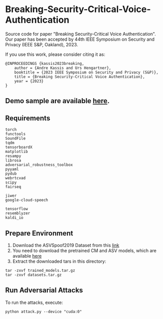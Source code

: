 # Breaking-Security-Critical-Voice-Authentication
Source code for paper "Breaking Security-Critical Voice Authentication".
Our paper has been accepted by 44th IEEE Symposium on Security and Privacy (IEEE S&P, Oakland), 2023.

If you use this work, please consider citing it as:
```
@INPROCEEDINGS {kassis2023breaking,
    author = {Andre Kassis and Urs Hengartner},
    booktitle = {2023 IEEE Symposium on Security and Privacy (S&P)},
    title = {Breaking Security-Critical Voice Authentication},
    year = {2023}
}
```

## Demo sample are available [here](https://drive.google.com/drive/folders/1LpyXdWo3O5qdGOitxqzn2wHxUDurXUh8).

## Requirements
```
torch
functools
SoundFile
tqdm
tensorboardX
matplotlib
resampy
librosa
adversarial_robustness_toolbox
pyyaml
pydub
webrtcvad
scipy
fairseq

jiwer
google-cloud-speech

tensorflow
resemblyzer
kaldi_io
```

## Prepare Environment

 1) Download the ASVSpoof2019 Dataset from this [link](https://drive.google.com/file/d/1_DzDEpEpWjavJ7YhWuYUkzuWuvDzUt55/view?usp=sharing)
 2) You need to download the pretrained CM and ASV models, which are available [here](https://drive.google.com/file/d/1qK1FLPokwwBKHyTMDYoStUxRenev3yn5/view?usp=sharing)
 3) Extract the downloaded tars in this directory: 
  ```
  tar -zxvf trained_models.tar.gz
  tar -zxvf datasets.tar.gz
  ```

## Run Adversarial Attacks
To run the attacks, execute: 
```
python attack.py --device "cuda:0"
```
